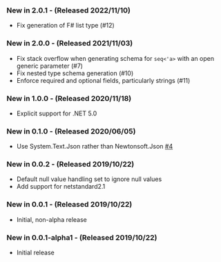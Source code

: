 ### New in 2.0.1 - (Released 2022/11/10)
* Fix generation of F# list type (#12)

### New in 2.0.0 - (Released 2021/11/03)
* Fix stack overflow when generating schema for `seq<'a>` with an open generic parameter (#7)
* Fix nested type schema generation (#10)
* Enforce required and optional fields, particularly strings (#11)

### New in 1.0.0 - (Released 2020/11/18)
* Explicit support for .NET 5.0

### New in 0.1.0 - (Released 2020/06/05)
* Use System.Text.Json rather than Newtonsoft.Json [#4](https://github.com/panesofglass/FSharp.Data.JsonSchema/pull/5)

### New in 0.0.2 - (Released 2019/10/22)
* Default null value handling set to ignore null values
* Add support for netstandard2.1

### New in 0.0.1 - (Released 2019/10/22)
* Initial, non-alpha release

### New in 0.0.1-alpha1 - (Released 2019/10/22)
* Initial release
